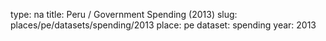 type: na
title: Peru / Government Spending (2013)
slug: places/pe/datasets/spending/2013
place: pe
dataset: spending
year: 2013
